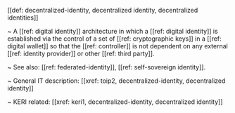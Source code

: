 [[def: decentralized-identity, decentralized identity, decentralized identities]]

~ A [[ref: digital identity]] architecture in which a [[ref: digital identity]] is established via the control of a set of [[ref: cryptographic keys]] in a [[ref: digital wallet]] so that the [[ref: controller]] is not dependent on any external [[ref: identity provider]] or other [[ref: third party]].

~ See also: [[ref: federated-identity]], [[ref: self-sovereign identity]].

~ General IT description: [[xref: toip2, decentralized-identity, decentralized identity]]

~ KERI related: [[xref: keri1, decentralized-identity, decentralized identity]]

